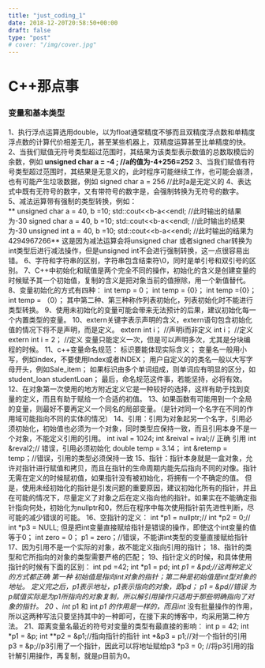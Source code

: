 ```yaml
---
title: "just_coding_1"
date: 2018-12-20T20:58:50+00:00
draft: false
type: "post"
# cover: "/img/cover.jpg"
---
```


# C++那点事  
### 变量和基本类型  
1、执行浮点运算选用double，以为float通常精度不够而且双精度浮点数和单精度浮点数的计算代价相差无几，甚至某些机器上，双精度运算甚至比单精度的快。
2、当我们赋值无符号类型超过范围时，其结果为该类型表示数值的总数取模后的余数，例如
  **unsigned char a = -4 ;     //a的值为-4+256=252**
3、当我们赋值有符号类型超过范围时，其结果是无意义的，此时程序可能继续工作，也可能会崩溃，也有可能产生垃圾数据，例如
	  signed char a = 256 //此时a是无定义的
4、表达式中既有无符号的数字，又有带符号的数字是，会强制转换为无符号的数字。  
5、减法运算带有强制的类型转换，例如：  
**	unsigned char a = 40, b =10;
	std::cout<<b-a<<endl;      //此时输出的结果为-30
	signed char a = 40, b =10;
	std::cout<<b-a<<endl;    //此时输出的结果为-30
	unsigned int a = 40, b =10;
	std::cout<<b-a<<endl;    //此时输出的结果为4294967266**
这是因为减法运算会将unsigned char 或者signed char转换为int类型后进行减法操作，但是unsigned int不会进行强制转换，这一点很容易出错。
6、字符和字符串的区别，字符串包含结束符\0，同时是单引号和双引号的区别。
7、C++中初始化和赋值是两个完全不同的操作，初始化的含义是创建变量的时候赋予其一个初始值，复制的含义是把对象当前的值擦除，用一个新值替代。
8、变量初始化的方式有四种：
     int temp = 0； 
     int temp = {0}；
     int temp ={0}；
     int temp = （0）；
     其中第二种、第三种称作列表初始化，列表初始化时不能进行类型转换。
     9、使用未初始化的变量可能会带来无法预计的后果，建议初始化每一个内置类型的变量。
     10、extern关键字表示声明的含义，extern语句包含初始化值的情况下将不是声明，而是定义。
     extern int i； //声明i而非定义
      int i； //定义
     extern int i = 2； //定义
     变量只能定义一次，但是可以声明多次，尤其是分块编程的时候。
     11、c++变量命名规范：
     标识要能体现实际含义；
     变量名一般用小写，例如index，不要使用Index或者INDEX；
     用户自定义的的类名一般以大写字母开头，例如Sale_item；
     如果标识由多个单词组成，则单词应有明显的区分，如student_loan studentLoan；
     最后，命名规范这件事，若能坚持，必将有效。
     12、在对象第一次使用的地方附近定义它是一种较好的选择，这样有助于找到变量的定义，而且有助于赋给一个合适的初值。
     13、如果函数有可能用到一个全局的变量，则最好不要再定义一个同名的局部变量。（是针对同一个名字在不同的作用域可能指向不同的实体的情况）
     14、引用：引用为对象起另一个名字，引用必须初始化，初始值也必须为一个对象，同时类型应保持一致，而且引用本身不是一个对象，不能定义引用的引用。
     int ival = 1024;
     int &reival = ival;// 正确 引用
     int &reval2;// 错误，引用必须初始化
     double temp = 3.14；
     int &retemp = temp；//错误，引用的类型必须保持一致
     15、指针：指针本身就是一盒对象，允许对指针进行赋值和拷贝，而且在指针的生命周期内能先后指向不同的对像。指针无需在定义的时候赋初值，如果指针没有被初始化，将拥有一个不确定的值。
     但是，使用未经初始化的指针是引发问题的重要原因，建议初始化所有的指针，并且在可能的情况下，尽量定义了对象之后在定义指向他的指针。如果实在不能确定指针指向何处，初始化为nullptr和0，然后在程序中每次使用指针前先进性判断，尽可能的减少错误的可能。
     16、空指针的定义：
     int  *p1 = nullptr;//
     int  *p2 = 0;//
     int  *p3 = NULL;
     但是把int变量直接赋给指针是错误的操作，即使这个int变量的值等于0；
     int zero = 0；
     p1 = zero；//错误，不能讲int类型的变量直接赋给指针
     17、因为引用不是一个实际的对象，故不能定义指向引用的指针；
     18、指针的类型和它所指向的对象的类型需要严格的匹配；
     19、指针定义的时候，和具体使用指针的时候有下面的区别：
     int  pd =42; 
     int  *p1 = pd; int *p1 =  &pd;//这两种定义的方式都正确 第一种 初始值是指向int对象的指针；第二种是初始值是int型对象的地址。
     定义完之后，p1表示地址，*p1表示指向的对象，即pd；
     *p1 = &pd//错误
     为*p赋值实际是为p1所指向的对象复制，所以*解引用操作只适用于那些明确指向了对象的指针。
     20 、int*  p1 和 int   *p1 的作用是一样的，而且int* 没有批量操作的作用，所以这两种写法只要坚持其中的一种即可，在接下来的博客中，均采用第二种方法。
     21、距离变量名最近的符号对变量的类型有最直接的影响：
     int p = 42;
     int *p1 = &p;
     int  **p2 =  &p1;//指向指针的指针
     int  *&p3 = p1;//对一个指针的引用
     p3 = &p;//p3引用了一个指针，因此可以将地址赋给p3
     *p3 = 0; //将p3引用的指针解引用操作，再复制，就是p目前为0。